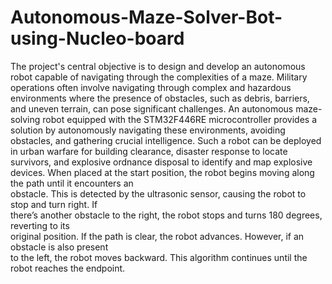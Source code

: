 # Autonomous-Maze-Solver-Bot-using-Nucleo-board
  The project's central objective is to design and develop an autonomous robot capable of 
navigating through the complexities of a maze. Military operations often involve navigating 
through complex and hazardous environments where the presence of obstacles, such as 
debris, barriers, and uneven terrain, can pose significant challenges. An autonomous 
maze-solving robot equipped with the STM32F446RE microcontroller provides a solution by 
autonomously navigating these environments, avoiding obstacles, and gathering crucial 
intelligence. Such a robot can be deployed in urban warfare for building clearance, disaster 
response to locate survivors, and explosive ordnance disposal to identify and map explosive 
devices.
  When placed at the start position, the robot begins moving along the path until it encounters an  
obstacle. This is detected by the ultrasonic sensor, causing the robot to stop and turn right. If  
there’s another obstacle to the right, the robot stops and turns 180 degrees, reverting to its   
original position. If the path is clear, the robot advances. However, if an obstacle is also present  
to the left, the robot moves backward. This algorithm continues until the robot reaches the 
endpoint. 
